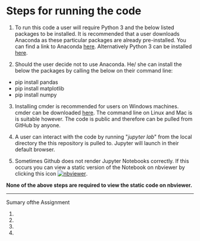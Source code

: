 # Steps for running the code

1. To run this code a user will require Python 3 and the below listed packages to be installed.  It is recommended that a user downloads Anaconda as these particular packages are already pre-installed.  You can find a link to Anaconda [here](https://www.anaconda.com/products/individual).  Alternatively Python 3 can be installed [here](https://www.python.org/downloads/). 


2. Should the user decide not to use Anaconda. He/ she can install the below the packages by calling the below on their command line:  

- pip install pandas
- pip install matplotlib
- pip install numpy 


3. Installing cmder is recommended for users on Windows machines. cmder can be downloaded [here](https://cmder.net/). The command line on Linux and Mac is is suitable however.   The code is public and therefore can be pulled from GitHub by anyone. 


4. A user can interact with the code by running "_jupyter lab_" from the local directory the this repository is pulled to. Jupyter will launch in their default browser. 


5. Sometimes Github does not render Jupyter Notebooks correctly.  If this occurs you can view a static version of the Notebook on nbviewer by clicking this icon  [![nbviewer](https://user-images.githubusercontent.com/2791223/29387450-e5654c72-8294-11e7-95e4-090419520edb.png)](https://nbviewer.org/github/RYANCOX00/Prog_DA/blob/main/Numpy_Random.ipynb). 

**None of the above steps are required to view the static code on nbviewer.**

***

Sumary ofthe Assignment

1.
2.
3.
4. 